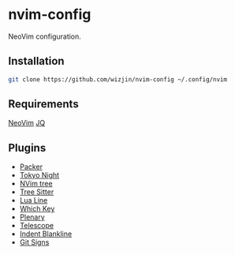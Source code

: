 # nvim-config

NeoVim configuration.

## Installation

```bash
git clone https://github.com/wizjin/nvim-config ~/.config/nvim
```

## Requirements

[NeoVim](https://github.com/neovim/neovim)
[JQ](https://github.com/jqlang/jq)

## Plugins

- [Packer](https://github.com/wbthomason/packer.nvim)
- [Tokyo Night](https://github.com/folke/tokyonight.nvim)
- [NVim tree](https://github.com/nvim-tree/nvim-tree.lua)
- [Tree Sitter](https://github.com/nvim-treesitter/nvim-treesitter)
- [Lua Line](https://github.com/nvim-lualine/lualine.nvim)
- [Which Key](https://github.com/folke/which-key.nvim)
- [Plenary](https://github.com/nvim-lua/plenary.nvim)
- [Telescope](https://github.com/nvim-telescope/telescope.nvim)
- [Indent Blankline](https://github.com/lukas-reineke/indent-blankline.nvim)
- [Git Signs](https://github.com/lewis6991/gitsigns.nvim)

